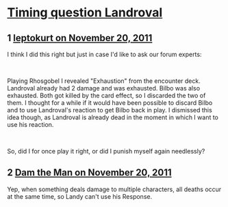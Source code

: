 # [Timing question Landroval](https://community.fantasyflightgames.com/topic/56496-timing-question-landroval/)

## 1 [leptokurt on November 20, 2011](https://community.fantasyflightgames.com/topic/56496-timing-question-landroval/?do=findComment&comment=557869)

I think I did this right but just in case I'd like to ask our forum experts:

 

Playing Rhosgobel I revealed "Exhaustion" from the encounter deck. Landroval already had 2 damage and was exhausted. Bilbo was also exhausted. Both got killed by the card effect, so I discarded the two of them. I thought for a while if it would have been possible to discard Bilbo and to use Landroval's reaction to get Bilbo back in play. I dismissed this idea though, as Landroval is already dead in the moment in which I want to use his reaction.

 

So, did I for once play it right, or did I punish myself again needlessly?

## 2 [Dam the Man on November 20, 2011](https://community.fantasyflightgames.com/topic/56496-timing-question-landroval/?do=findComment&comment=557880)

Yep, when something deals damage to multiple characters, all deaths occur at the same time, so Landy can't use his Response.

